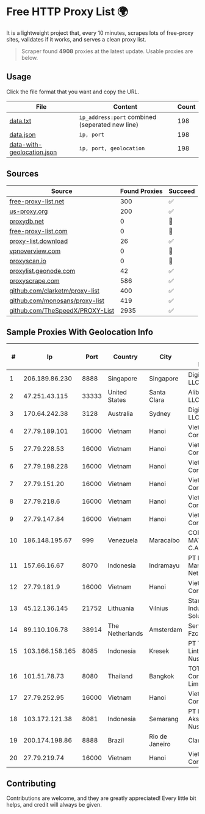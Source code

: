 
# Free HTTP Proxy List 🌍

It is a lightweight project that, every 10 minutes, scrapes lots of free-proxy sites, validates if it works, and serves a clean proxy list.


> Scraper found **4908** proxies at the latest update. Usable proxies are below.

## Usage

Click the file format that you want and copy the URL.


|File|Content|Count|
|----|-------|-----|
|[data.txt](https://raw.githubusercontent.com/themiralay/Proxy-List-World/master/data.txt)|`ip_address:port` combined (seperated new line)|198|
|[data.json](https://raw.githubusercontent.com/themiralay/Proxy-List-World/master/data.json)|`ip, port`|198|
|[data-with-geolocation.json](https://raw.githubusercontent.com/themiralay/Proxy-List-World/master/data-with-geolocation.json)|`ip, port, geolocation`|198|

## Sources

|Source|Found Proxies|Succeed|
|------|-------------|-------|
|[free-proxy-list.net](https://free-proxy-list.net)|300|✅|
|[us-proxy.org](https://www.us-proxy.org)|200|✅|
|[proxydb.net](http://proxydb.net)|0|🚫|
|[free-proxy-list.com](https://free-proxy-list.com/?page=&port=&type%5B%5D=http&type%5B%5D=https&up_time=0&search=Search)|0|🚫|
|[proxy-list.download](https://www.proxy-list.download/HTTP)|26|✅|
|[vpnoverview.com](https://vpnoverview.com/privacy/anonymous-browsing/free-proxy-servers)|0|🚫|
|[proxyscan.io](https://www.proxyscan.io)|0|🚫|
|[proxylist.geonode.com](https://proxylist.geonode.com/api/proxy-list?limit=300&page=1&sort_by=lastChecked&sort_type=desc&protocols=http,https)|42|✅|
|[proxyscrape.com](https://api.proxyscrape.com/v2/?request=displayproxies&protocol=http&timeout=10000&country=all&ssl=all&anonymity=all)|586|✅|
|[github.com/clarketm/proxy-list](https://raw.githubusercontent.com/clarketm/proxy-list/master/proxy-list-raw.txt)|400|✅|
|[github.com/monosans/proxy-list](https://raw.githubusercontent.com/monosans/proxy-list/main/proxies/http.txt)|419|✅|
|[github.com/TheSpeedX/PROXY-List](https://raw.githubusercontent.com/TheSpeedX/PROXY-List/master/http.txt)|2935|✅|


## Sample Proxies With Geolocation Info

|#|Ip|Port|Country|City|Internet Service Provider|
|-|--|----|-------|----|-------------------------|
|1|206.189.86.230|8888|Singapore|Singapore|DigitalOcean, LLC|
|2|47.251.43.115|33333|United States|Santa Clara|Alibaba Cloud LLC|
|3|170.64.242.38|3128|Australia|Sydney|DigitalOcean, LLC|
|4|27.79.189.101|16000|Vietnam|Hanoi|Viettel Corporation|
|5|27.79.228.53|16000|Vietnam|Hanoi|Viettel Corporation|
|6|27.79.198.228|16000|Vietnam|Hanoi|Viettel Corporation|
|7|27.79.151.20|16000|Vietnam|Hanoi|Viettel Corporation|
|8|27.79.218.6|16000|Vietnam|Hanoi|Viettel Corporation|
|9|27.79.147.84|16000|Vietnam|Hanoi|Viettel Corporation|
|10|186.148.195.67|999|Venezuela|Maracaibo|CORPORACION MATRIX TV, C.A.|
|11|157.66.16.67|8070|Indonesia|Indramayu|PT Mitra Mandiri Network|
|12|27.79.181.9|16000|Vietnam|Hanoi|Viettel Corporation|
|13|45.12.136.145|21752|Lithuania|Vilnius|Stark Industries Solutions LTD|
|14|89.110.106.78|38914|The Netherlands|Amsterdam|Servers Tech Fzco|
|15|103.166.158.165|8085|Indonesia|Kresek|PT Timor Lintas Nusantara|
|16|101.51.78.73|8080|Thailand|Bangkok|TOT Public Company Limited|
|17|27.79.252.95|16000|Vietnam|Hanoi|Viettel Corporation|
|18|103.172.121.38|8081|Indonesia|Semarang|PT Digital Akses Nusantara|
|19|200.174.198.86|8888|Brazil|Rio de Janeiro|Claro S.A|
|20|27.79.219.74|16000|Vietnam|Hanoi|Viettel Corporation|



## Contributing

Contributions are welcome, and they are greatly appreciated! Every
little bit helps, and credit will always be given.

